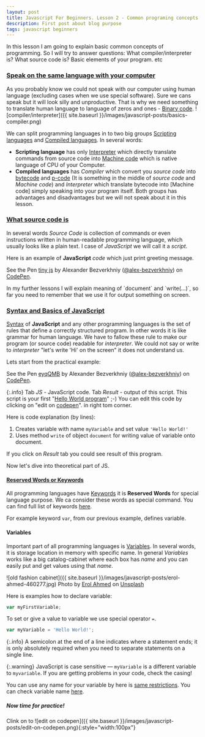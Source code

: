 ```yaml
---
layout: post
title: Javascript For Beginners. Lesson 2 - Common programing concepts. 
description: First post about blog purpose
tags: javascript beginners
---
```


In this lesson I am going to explain basic common concepts of programming. So I will try to answer questions: What compiler/interpreter is? What source code is? Basic elements of your program. etc

### [Speak on the same language with your computer](#speak_same_lang)

As you probably know we could not speak with our computer using human language (excluding cases when we use special software). Sure we cans speak but it will look silly and unproductive. That is why we need something to translate human language to language of zeros and ones - [Binary code](https://en.wikipedia.org/wiki/Binary_code).
![compiler/interpreter]({{ site.baseurl }}/images/javascript-posts/basics-compiler.png)

We can split programming languages in to two big groups [Scripting languages](https://en.wikipedia.org/wiki/Scripting_language) and [Compiled languages](https://en.wikipedia.org/wiki/Compiled_language). In several words: 
 - **Scripting language** has only [Interpreter](https://en.wikipedia.org/wiki/Interpreter_(computing)) which directly translate commands from source code into [Machine code](https://en.wikipedia.org/wiki/Machine_code) which is native language of CPU of your Computer.
 - **Compiled languages** has _Compiler_ which convert you _source code_ into [bytecode](https://en.wikipedia.org/wiki/Byte_code) and [p-code](https://en.wikipedia.org/wiki/Byte_code) (It is something in the middle of _source code_ and _Machine code_) and _Interpreter_ which translate bytecode into [Machine code] simply speaking into your program itself.
 Both groups has advantages and disadvantages but we will not speak about it in this lesson.

### [What source code is](#what_source_code_is)

In several words _Source Code_ is collection of commands or even instructions written in human-readable programming language, which usually looks like a plain text. I case of _JavaScript_ we will call it a *script*.

Here is an example of **JavaScript** _code_ which just print greeting message.
<p data-height="118" data-theme-id="light" data-slug-hash="aEeQPV" data-default-tab="js,result" data-user="alex-bezverkhniy" data-embed-version="2" data-pen-title="tiny js" class="codepen">See the Pen <a href="https://codepen.io/alex-bezverkhniy/pen/aEeQPV/">tiny js</a> by Alexander Bezverkhniy (<a href="https://codepen.io/alex-bezverkhniy">@alex-bezverkhniy</a>) on <a href="https://codepen.io">CodePen</a>.</p>
<script async src="https://production-assets.codepen.io/assets/embed/ei.js"></script>
In my further lessons I will explain meaning of `document` and `write(...)`, so far you need to remember that we use it for output something on screen.

### [Syntax and Basics of JavaScript](#basic_elem_prog)
[Syntax](https://en.wikipedia.org/wiki/JavaScript_syntax) of **JavaScript** and any other programming languages is the set of rules that define a correctly structured program. In other words it is like grammar for human language. We have to fallow these rule to make our program (or source code) readable for _interpreter_. We could not say or write to _interpreter_ "let's write 'Hi' on the screen" it does not understand us. 

Lets start from the practical example:
<p data-height="265" data-theme-id="light" data-slug-hash="eyqQMB" data-default-tab="js,result" data-user="alex-bezverkhniy" data-embed-version="2" data-pen-title="eyqQMB" class="codepen">See the Pen <a href="https://codepen.io/alex-bezverkhniy/pen/eyqQMB/">eyqQMB</a> by Alexander Bezverkhniy (<a href="https://codepen.io/alex-bezverkhniy">@alex-bezverkhniy</a>) on <a href="https://codepen.io">CodePen</a>.</p>
<script async src="https://production-assets.codepen.io/assets/embed/ei.js"></script>

{:.info} 
Tab _JS_ - JavaScript code. Tab _Result_ - output of this script.
This script is your first "[Hello World program](https://en.wikipedia.org/wiki/%22Hello,_World!%22_program)" ;-)
You can edit this code by clicking on "edit on [codepen](https://codepen.io)". in right tom corner.

Here is code explanation (by lines):

1. Creates variable with name `myVariable` and set value `'Hello World!'`
2. Uses method `write` of object `document` for writing value of variable onto document.

If you click on _Result_ tab you could see result of this program. 

Now let's dive into theoretical part of JS.

#### [Reserved Words or Keywords](#reserved_words)
All programming languages have [Keywords](https://developer.mozilla.org/en-US/docs/Web/JavaScript/Reference/Lexical_grammar#Keywords) it is **Reserved Words** for special language purpose. We ca consider these words as special command. You can find full list of keywords [here](https://developer.mozilla.org/en-US/docs/Web/JavaScript/Reference/Lexical_grammar#Keywords).

For example keyword `var`, from our previous example, defines variable. 

#### Variables
Important part of all programming languages is [Variables](https://en.wikipedia.org/wiki/Variable_(computer_science)). In several words, it is storage location in memory with specific name. In general _Variables_ works like a big catalog-cabinet where each box has _name_ and you can easily put and get values using that _name_.

![old fashion cabinet]({{ site.baseurl }}/images/javascript-posts/erol-ahmed-460277.jpg)
Photo by [Erol Ahmed](https://unsplash.com/photos/Y3KEBQlB1Zk?utm_source=unsplash&utm_medium=referral&utm_content=creditCopyText) on [Unsplash](https://unsplash.com)

Here is examples how to declare variable:
```javascript
var myFirstVariable;
```
To set or give a value to variable we use special operator `=`.
```javascript
var myVariable = 'Hello World!';
```

{:.info}
 A semicolon at the end of a line indicates where a statement ends; it is only absolutely required when you need to separate statements on a single line.

 {:.warning}
 JavaScript is case sensitive — `myVariable` is a different variable to `myvariable`. If you are getting problems in your code, check the casing!

You can use any name for your variable by here is [same restrictions](http://www.codelifter.com/main/tips/tip_020.shtml). You can check variable name [here](https://mothereff.in/js-variables).

##### Now time for practice!
Clink on to ![edit on codepen]({{ site.baseurl }}/images/javascript-posts/edit-on-codepen.png){:style="width:100px"}
